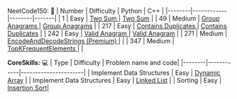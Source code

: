 
NeetCode150: 🚀
| Number | Difficulty | Python |  C++  | 
|--------|------------|--------|-------|
| 1 | Easy | [Two Sum ](Arrays&Hashing/1TwoSum.py) | [Two Sum](Arrays&Hashing/1TwoSum.cpp) |
| 49 | Medium | [Group Anagrams ](Arrays&Hashing/49GroupAnagrams.py) | [Group Anagrams](Arrays&Hashing/49GroupAnagrams.cpp) |
| 217 | Easy | [Contains Duplicates ](Arrays&Hashing/217ContainsDuplicate.py) | [Contains Duplicates](Arrays&Hashing/217ContainsDuplicate.cpp) |
| 242 | Easy | [Valid Anagram ](Arrays&Hashing/242ValidAnagram.py) | [Valid Anagram](Arrays&Hashing/242ValidAnagram.cpp) |
| 271 | Medium | [EncodeAndDecodeStrings (Premium) ](Arrays&Hashing/271EncodeAndDecodeStrings.py) | |
| 347 | Medium |   [TopKFrequentElements ](Arrays&Hashing/347TopKFrequentElements.py) | |

**CoreSkills:** 💻
| Type | Difficulty | Problem name and code|
|--------|------------|----------------------|
| Implement Data Structures | Easy | [Dynamic Array](CoreSkills/DynamicArray.cpp) |
| Implement Data Structures | Easy | [Linked List](CoreSkills/LinkedList.cpp) |
| Sorting | Easy | [Insertion Sort](CoreSkills/InsertionSort.cpp)|
